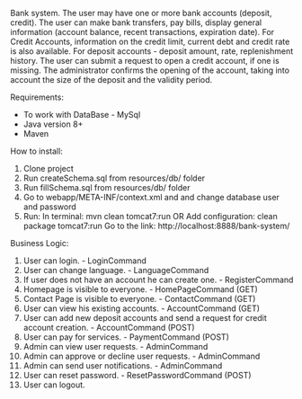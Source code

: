 Bank system.
The user may have one or more bank accounts (deposit, credit). 
The user can make bank transfers, pay bills, display general information (account balance, recent transactions, expiration date). 
For Credit Accounts, information on the credit limit, current debt and credit rate is also available. 
For deposit accounts - deposit amount, rate, replenishment history.
The user can submit a request to open a credit account, if one is missing. The administrator confirms the opening of the account, taking into account the size of the deposit and the validity period.

Requirements:
- To work with DataBase - MySql
- Java version 8+
- Maven


How to install:
1. Clone project
2. Run createSchema.sql from resources/db/ folder
3. Run fillSchema.sql from resources/db/ folder
4. Go to webapp/META-INF/context.xml and and change database user and password
5. Run:
In terminal: mvn clean tomcat7:run
OR
Add configuration: clean package tomcat7:run
Go to the link: http://localhost:8888/bank-system/

Business Logic: 
1. User can login. - LoginCommand
2. User can change language. - LanguageCommand
3. If user does not have an account he can create one. - RegisterCommand
4. Homepage is visible to everyone. - HomePageCommand (GET)
5. Contact Page is visible to everyone. - ContactCommand (GET)
6. User can view his existing accounts.  - AccountCommand (GET)
7. User can add new deposit accounts and send a request for credit account creation. - AccountCommand (POST)
8. User can pay for services. - PaymentCommand (POST)
9. Admin can view user requests.  - AdminCommand
10. Admin can approve or decline user requests. - AdminCommand
11. Admin can send user notifications. - AdminCommand
12. User can reset password. - ResetPasswordCommand (POST)
13. User can logout.